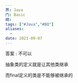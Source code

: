 ```yaml
---
界: Java
门: Basic
纲: 
tags: ["#Java","#BQ"]
aliases:
  - 
date: 2021-09-07
---
```


答案 : 不可以

抽象类的定义就是让其他类继承

而final定义的类是不能够被继承的
